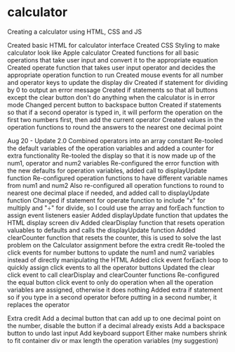 # calculator

Creating a calculator using HTML, CSS and JS

Created basic HTML for calculator interface
Created CSS Styling to make calculator look like Apple calculator
Created functions for all basic operations that take user input and convert it to the appropriate equation
Created operate function that takes user input operator and decides the appropriate operation function to run
Created mouse events for all number and operator keys to update the display div
Created if statement for dividing by 0 to output an error message
Created if statements so that all buttons except the clear button don't do anything when the calculator is in error mode
Changed percent button to backspace button
Created if statements so that if a second operator is typed in, it will perform the operation on the first two numbers first, then add the current operator
Created values in the operation functions to round the answers to the nearest one decimal point

Aug 20 - Update 2.0
Combined operators into an array constant
Re-tooled the default variables of the operation variables and added a counter for extra functionality
Re-tooled the display so that it is now made up of the num1, operator and num2 variables
Re-configured the error function with the new defaults for operation variables, added call to displayUpdate function
Re-configured operation functions to have different variable names from num1 and num2
Also re-configured all operation functions to round to nearest one decimal place if needed, and added call to displayUpdate function
Changed if statement for operate function to include "x" for multiply and "÷" for divide, so I could use the array and forEach function to assign event listeners easier
Added displayUpdate function that updates the HTML display screen div
Added clearDisplay function that resets operation valuables to defaults and calls the displayUpdate function
Added clearCounter function that resets the counter, this is used to solve the last problem on the Calculator assignment before the extra credit
Re-tooled the click events for number buttons to update the num1 and num2 variables instead of directly manipulating the HTML
Added click event forEach loop to quickly assign click events to all the operator buttons
Updated the clear click event to call clearDisplay and clearCounter functions
Re-configured the equal button click event to only do operation when all the operation variables are assigned, otherwise it does nothing
Added extra if statement so if you type in a second operator before putting in a second number, it replaces the operator

Extra credit
Add a decimal button that can add up to one decimal point on the number, disable the button if a decimal already exists
Add a backspace button to undo last input
Add keyboard support
Either make numbers shrink to fit container div or max length the operation variables (my suggestion)